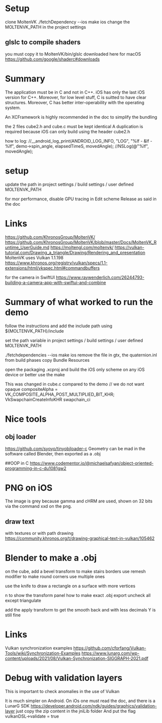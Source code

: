 
# Setup

clone MoltenVK
./fetchDependency --ios
make ios
change the MOLTENVK_PATH in the project settings

## glslc to compile shaders
you must copy it to MoltenVK/bin/glslc
downloaded here for macOS
https://github.com/google/shaderc#downloads

# Summary

The application must be in C and not in C++. iOS has only the last iOS version for C++.
Moreover, for low level stuff, C is suitted to have clear structures.
Moreover, C has better inter-operability with the operating system.

An XCFramework is highly recommended in the doc to simplify the bundling

the 2 files cube2.h and cube.c must be kept identical
A duplication is required because iOS can only build using the header cube2.h

how to log:
//__android_log_print(ANDROID_LOG_INFO, "LOG", "%lf - &lf - %lf", demo->spin_angle, elapsedTimeS, movedAngle);
//NSLog(@"%lf", movedAngle);

# setup

update the path in project settings / build settings / user defined
MOLTENVK_PATH

for mor performance, disable GPU tracing in Edit scheme Release as said in the doc

# Links

https://github.com/KhronosGroup/MoltenVK/
https://github.com/KhronosGroup/MoltenVK/blob/master/Docs/MoltenVK_Runtime_UserGuide.md
https://moltengl.com/moltenvk/
https://vulkan-tutorial.com/Drawing_a_triangle/Drawing/Rendering_and_presentation
MoltenVK uses Vulkan 1.1.198
https://www.khronos.org/registry/vulkan/specs/1.1-extensions/html/vkspec.html#commandbuffers

for the camera in SwiftUI
https://www.raywenderlich.com/26244793-building-a-camera-app-with-swiftui-and-combine

# Summary of what worked to run the demo

follow the instructions and add the include path using ${MOLTENVK_PATH}/include

set the path variable in project settings / build settings / user defined
MOLTENVK_PATH

./fetchdependencies --ios
make ios
remove the file in gtx, the quaternion.inl from build phases copy Bundle Resources

open the packaging .xcproj and build the iOS only scheme on any iOS device
or better use the make


This was changed in cube.c compared to the demo
// we do not want opaque
compositeAlpha = VK_COMPOSITE_ALPHA_POST_MULTIPLIED_BIT_KHR;
VkSwapchainCreateInfoKHR swapchain_ci

# Nice tools

## obj loader
https://github.com/syoyo/tinyobjloader-c
Geometry can be mad in the software called Blender, then exported as a .obj

##OOP in C
https://www.codementor.io/@michaelsafyan/object-oriented-programming-in-c-du1081gw2

# PNG on iOS
The image is grey because gamma and cHRM are used, shown on 32 bits via the command xxd on the png.

## draw text
with textures or with path drawing
https://community.khronos.org/t/drawing-graphical-text-in-vulkan/105462

# Blender to make a .obj
on the cube, add a bevel transform to make stairs borders
use remesh modifier to make round corners
use multiple ones

use the knife to draw a rectangle on a surface with more vertices

n to show the transform panel
how to make exact .obj export
uncheck all except triangulate

add the apply transform to get the smooth back and with less decimals Y is still fine

# Links

Vulkan synchronization examples
https://github.com/cforfang/Vulkan-Tools/wiki/Synchronization-Examples
https://www.lunarg.com/wp-content/uploads/2021/08/Vulkan-Synchronization-SIGGRAPH-2021.pdf

# Debug with validation layers

This is important to check anomalies in the use of Vulkan

It is much simpler on Android. On iOs one must read the doc, and there is a LunarG SDK
https://developer.android.com/ndk/guides/graphics/validation-layer
just copy the zip content in the jniLib folder
And put the flag vulkanDSL->validate = true
